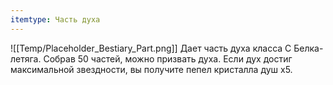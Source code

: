 ```yaml
---
itemtype: Часть духа
---
```

![[Temp/Placeholder_Bestiary_Part.png]]
Дает часть духа класса C Белка-летяга. Собрав 50 частей, можно призвать духа. Если дух достиг максимальной звездности, вы получите пепел кристалла душ х5.

